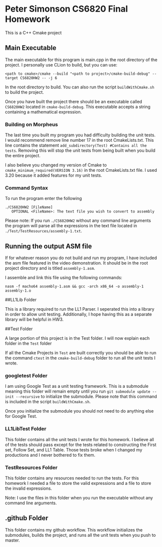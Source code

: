 # Peter Simonson CS6820 Final Homework

This is a C++ Cmake project

## Main Executable
The main executable for this program is main.cpp in the root directory of the project. I personally use CLion to build, but you can use:

``<path to cmake>/cmake --build "<path to project>/cmake-build-debug" --target CS6820HW2 -- -j 6``

In the root directory to build. You can also run the script ``buildWithCmake.sh`` to build the project.

Once you have built the project there should be an executable called ``CS6820HW2`` located in `cmake-build-debug`. This executable accepts a string containing a mathematical expression.

### Building on Morpheus
The last time you built my program you had difficulty building the unit tests. I would recommend remove line number 17 in the root CmakeLists.txt. This line contains the statement `add_subdirectory(Test) #Contains all the tests`. Removing this will stop the unit tests from being built when you build the entire project.

I also believe you changed my version of Cmake to `cmake_minimum_required(VERSION 3.16)` in the root CmakeLists.txt file. I used 3.20 because it added features for my unit tests.

### Command Syntax

To run the program enter the following

    ./CS6820HW2 [FileName]
       OPTIONAL <FileName>: The text file you wish to convert to assembly

Please note: If you run `./CS6820HW2` without any command line arguments the program will parse all the expressions in the text file located in `./Test/TestResources/assembly-1.txt`.

## Running the output ASM file

If for whatever reason you do not build and run my program, I have included the asm file featured in the video demonstration. It should be in the root project directory and is titled `assembly-1.asm`.

I assemble and link this file using the following commands:

`nasm -f macho64 assembly-1.asm && gcc -arch x86_64 -o assembly-1 assembly-1.o`

##LL1Lib Folder

This is a library required to run the LL1 Parser. I seperated this into a library in order to allow unit testing. Additionally, I hope having this as a separate library will be helpful in HW3.

##Test Folder

A large portion of this project is in the Test folder. I will now explain each folder in the `Test` folder

If all the Cmake Projects in `Test` are built correctly you should be able to run the command `ctest` in the `cmake-build-debug` folder to run all the unit tests I wrote.

### googletest Folder
I am using Google Test as a unit testing framework. This is a submodule meaning this folder will remain empty until you run `git submodule update --init --recursive` to initialize the submodule. Please note that this command is included in the script `buildWithCmake.sh`.

Once you initialize the submodule you should not need to do anything else for Google Test.

### LL1LibTest Folder
This folder contains all the unit tests I wrote for this homework. I believe all of the tests should pass except for the tests related to constructing the First set, Follow Set, and LL1 Table. Those tests broke when I changed my productions and I never bothered to fix them.

### TestResources Folder
This folder contains any resources needed to run the tests. For this homework I needed a file to store the valid expressions and a file to store the invalid expressions.

Note: I use the files in this folder when you run the executable without any command line arguments.

## .github Folder
This folder contains my github workflow. This workflow initializes the submodules, builds the project, and runs all the unit tests when you push to master.
